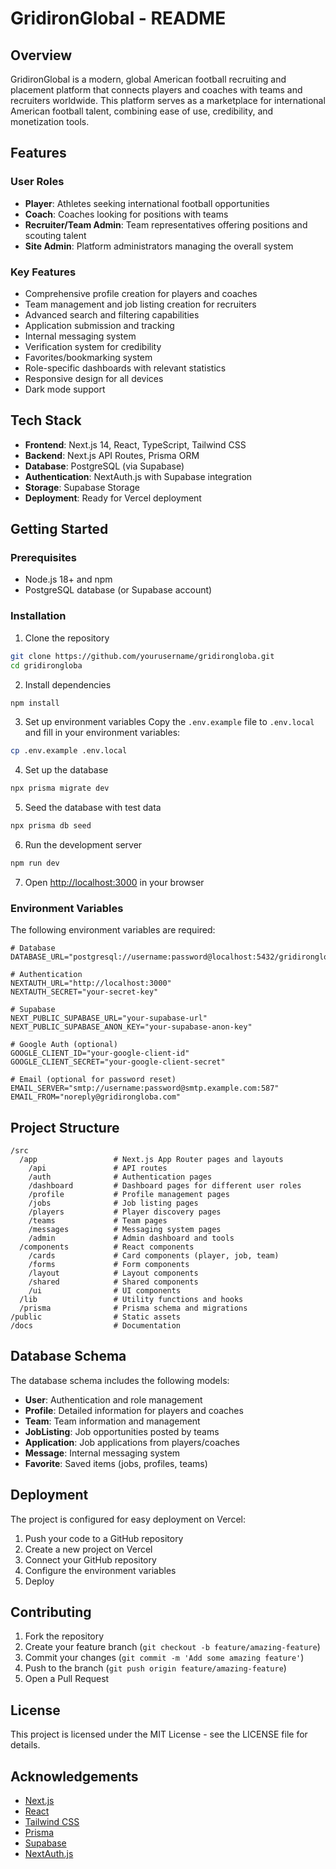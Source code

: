# GridironGlobal - README

## Overview

GridironGlobal is a modern, global American football recruiting and placement platform that connects players and coaches with teams and recruiters worldwide. This platform serves as a marketplace for international American football talent, combining ease of use, credibility, and monetization tools.

## Features

### User Roles
- **Player**: Athletes seeking international football opportunities
- **Coach**: Coaches looking for positions with teams
- **Recruiter/Team Admin**: Team representatives offering positions and scouting talent
- **Site Admin**: Platform administrators managing the overall system

### Key Features
- Comprehensive profile creation for players and coaches
- Team management and job listing creation for recruiters
- Advanced search and filtering capabilities
- Application submission and tracking
- Internal messaging system
- Verification system for credibility
- Favorites/bookmarking system
- Role-specific dashboards with relevant statistics
- Responsive design for all devices
- Dark mode support

## Tech Stack

- **Frontend**: Next.js 14, React, TypeScript, Tailwind CSS
- **Backend**: Next.js API Routes, Prisma ORM
- **Database**: PostgreSQL (via Supabase)
- **Authentication**: NextAuth.js with Supabase integration
- **Storage**: Supabase Storage
- **Deployment**: Ready for Vercel deployment

## Getting Started

### Prerequisites
- Node.js 18+ and npm
- PostgreSQL database (or Supabase account)

### Installation

1. Clone the repository
```bash
git clone https://github.com/yourusername/gridirongloba.git
cd gridirongloba
```

2. Install dependencies
```bash
npm install
```

3. Set up environment variables
Copy the `.env.example` file to `.env.local` and fill in your environment variables:
```bash
cp .env.example .env.local
```

4. Set up the database
```bash
npx prisma migrate dev
```

5. Seed the database with test data
```bash
npx prisma db seed
```

6. Run the development server
```bash
npm run dev
```

7. Open [http://localhost:3000](http://localhost:3000) in your browser

### Environment Variables

The following environment variables are required:

```
# Database
DATABASE_URL="postgresql://username:password@localhost:5432/gridirongloba"

# Authentication
NEXTAUTH_URL="http://localhost:3000"
NEXTAUTH_SECRET="your-secret-key"

# Supabase
NEXT_PUBLIC_SUPABASE_URL="your-supabase-url"
NEXT_PUBLIC_SUPABASE_ANON_KEY="your-supabase-anon-key"

# Google Auth (optional)
GOOGLE_CLIENT_ID="your-google-client-id"
GOOGLE_CLIENT_SECRET="your-google-client-secret"

# Email (optional for password reset)
EMAIL_SERVER="smtp://username:password@smtp.example.com:587"
EMAIL_FROM="noreply@gridirongloba.com"
```

## Project Structure

```
/src
  /app                 # Next.js App Router pages and layouts
    /api               # API routes
    /auth              # Authentication pages
    /dashboard         # Dashboard pages for different user roles
    /profile           # Profile management pages
    /jobs              # Job listing pages
    /players           # Player discovery pages
    /teams             # Team pages
    /messages          # Messaging system pages
    /admin             # Admin dashboard and tools
  /components          # React components
    /cards             # Card components (player, job, team)
    /forms             # Form components
    /layout            # Layout components
    /shared            # Shared components
    /ui                # UI components
  /lib                 # Utility functions and hooks
  /prisma              # Prisma schema and migrations
/public                # Static assets
/docs                  # Documentation
```

## Database Schema

The database schema includes the following models:

- **User**: Authentication and role management
- **Profile**: Detailed information for players and coaches
- **Team**: Team information and management
- **JobListing**: Job opportunities posted by teams
- **Application**: Job applications from players/coaches
- **Message**: Internal messaging system
- **Favorite**: Saved items (jobs, profiles, teams)

## Deployment

The project is configured for easy deployment on Vercel:

1. Push your code to a GitHub repository
2. Create a new project on Vercel
3. Connect your GitHub repository
4. Configure the environment variables
5. Deploy

## Contributing

1. Fork the repository
2. Create your feature branch (`git checkout -b feature/amazing-feature`)
3. Commit your changes (`git commit -m 'Add some amazing feature'`)
4. Push to the branch (`git push origin feature/amazing-feature`)
5. Open a Pull Request

## License

This project is licensed under the MIT License - see the LICENSE file for details.

## Acknowledgements

- [Next.js](https://nextjs.org/)
- [React](https://reactjs.org/)
- [Tailwind CSS](https://tailwindcss.com/)
- [Prisma](https://www.prisma.io/)
- [Supabase](https://supabase.io/)
- [NextAuth.js](https://next-auth.js.org/)
